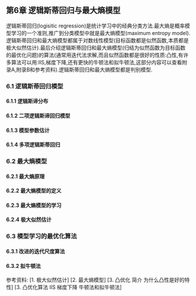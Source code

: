 ## 第6章 逻辑斯蒂回归与最大熵模型
逻辑斯蒂回归(logisitic regression)是统计学习中的经典分类方法.最大熵是概率模型学习的一个准则,推广到分类模型中就是最大熵模型(maximum entropy model).逻辑斯蒂回归和最大熵模型都属于对数线性模型(目标函数都是似然函数,本质都是极大似然估计).最后介绍逻辑斯蒂回归和最大熵模型(归结为似然函数为目标函数的最优化问题)的算法(通常用迭代法求解,而且似然函数都是很好的性质:凸性,有许多算法可以用:IIS,梯度下降,还有更快的牛顿法和拟牛顿法,这部分内容可以查看附录A,附录B和参考资料).逻辑斯蒂回归和最大熵模型都是判别模型.

### 6.1 逻辑斯蒂回归模型

#### 6.1.1 逻辑斯谛分布

#### 6.1.2 二项逻辑斯谛回归模型

#### 6.1.3 模型参数估计

#### 6.1.4 多项逻辑斯蒂回归

### 6.2 最大熵模型

#### 6.2.1 最大熵原理

#### 6.2.2 最大熵模型的定义

#### 6.2.3 最大熵模型的学习

#### 6.2.4 极大似然估计

### 6.3 模型学习的最优化算法

#### 6.3.1 改进的迭代尺度算法

#### 6.3.2 拟牛顿法


参考资料:
[1. 极大似然估计]
[2. 最大熵模型]
[3. 凸优化 简介 为什么凸性是好的特性]
[3. 凸优化算法 IIS 梯度下降 牛顿法和拟牛顿法]